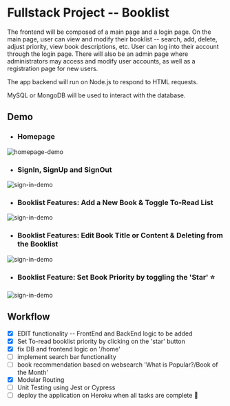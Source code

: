 # Fullstack Project -- Booklist

The frontend will be composed of a main page and a login page. On the main page, user can view and modify their booklist -- search, add, delete, adjust priority, view book descriptions, etc. User can log into their account through the login page. There will also be an admin page where administrators may access and modify user accounts, as well as a registration page for new users.

The app backend will run on Node.js to respond to HTML requests.

MySQL or MongoDB will be used to interact with the database.

## Demo

- ### Homepage

![homepage-demo](/demo/homepage.gif)

- ### SignIn, SignUp and SignOut

![sign-in-demo](/demo/login_signup.gif)

- ### Booklist Features: Add a New Book & Toggle To-Read List

![sign-in-demo](/demo/toggle_add_book.gif)

- ### Booklist Features: Edit Book Title or Content & Deleting from the Booklist

![sign-in-demo](/demo/edit_delete.gif)

- ### Booklist Feature: Set Book Priority by toggling the 'Star' :star:

![sign-in-demo](/demo/star_toggle.gif)

## Workflow

- [x] EDIT functionality -- FrontEnd and BackEnd logic to be added
- [x] Set To-read booklist priority by clicking on the 'star' button
- [x] fix DB and frontend logic on '/home'
- [ ] implement search bar functionality  
- [ ] book recommendation based on websearch 'What is Popular?/Book of the Month'
- [x] Modular Routing
- [ ] Unit Testing using Jest or Cypress
- [ ] deploy the application on Heroku when all tasks are complete :tada:
